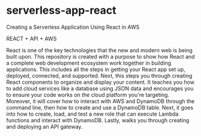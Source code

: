 # serverless-app-react
Creating a Serverless Application Using React in AWS

REACT + API + AWS

React is one of the key technologies that the new and modern web is being built upon. This repository is created with a purpose to show  how React and a complete web development ecosystem work together in building applications. This includes all the steps in getting your React app set up, deployed, connected, and supported. Next, this steps you through creating React components to organize and display your content. It teaches you how to add cloud services like a database using JSON data and encourages you to ensure your code works on the cloud platform you're targeting. Moreover, it will cover how to interact with AWS and DynamoDB through the command line, then how to create and use a DynamoDB table. Next, it goes into how to create, load, and test a new role that can execute Lambda functions and interact with DynamoDB. Lastly, walks you through creating and deploying an API gateway.